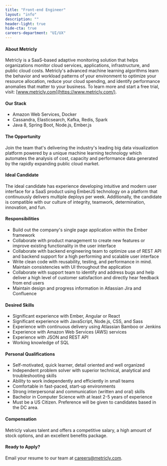 ```yaml
---
title: "Front-end Engineer"
layout: "info"
description: ""
header-light: true
hide-cta: true
careers-department: "UI/UX"
---
```

#### About Metricly

Metricly is a SaaS-based adaptive monitoring solution that helps organizations monitor cloud services, applications, infrastructure, and public cloud costs. Metricly's advanced machine learning algorithms learn the behavior and workload patterns of your environment to optimize your resource allocation, reduce your cloud spending, and identify performance anomalies that matter to your business. To learn more and start a free trial, visit: [www.metricly.com](https://www.metricly.com/).

#### Our Stack

-   Amazon Web Services, Docker
-   Cassandra, Elasticsearch, Kafka, Redis, Spark
-   Java 8, Spring Boot, Node.js, Ember.js

#### The Opportunity

Join the team that's delivering the industry's leading big data visualization platform powered by a unique machine learning technology which automates the analysis of cost, capacity and performance data generated by the rapidly expanding public cloud market.

#### Ideal Candidate

The ideal candidate has experience developing intuitive and modern user interface for a SaaS product using EmberJS technology on a platform that continuously delivers multiple deploys per week. Additionally, the candidate is compatible with our culture of integrity, teamwork, determination, innovation, and fun.

#### Responsibilities

-   Build out the company's single page application within the Ember framework
-   Collaborate with product management to create new features or improve existing functionality in the user interface
-   Collaborate with backend engineering team to optimize use of REST API and backend support for a high performing and scalable user interface
-   Write clean code with reusability, testing, and performance in mind. Maintain consistencies with UI throughout the application
-   Collaborate with support team to identify and address bugs and help deliver a high level of customer satisfaction and directly hear feedback from end users
-   Maintain design and progress information in Atlassian Jira and Confluence

#### Desired Skills

-   Significant experience with Ember, Angular or React
-   Significant experience with JavaScript, Node.js, CSS, and Sass
-   Experience with continuous delivery using Atlassian Bamboo or Jenkins
-   Experience with Amazon Web Services (AWS) services
-   Experience with JSON and REST API
-   Working knowledge of SQL

#### Personal Qualifications

-   Self-motivated, quick learner, detail oriented and well organized
-   Independent problem solver with superior technical, analytical and troubleshooting skills
-   Ability to work independently and efficiently in small teams
-   Comfortable in fast-paced, start-up environments
-   Strong interpersonal and communication (written and oral) skills
-   Bachelor in Computer Science with at least 2-5 years of experience
-   Must be a US Citizen. Preference will be given to candidates based in the DC area.

#### Compensation

Metricly values talent and offers a competitive salary, a high amount of stock options, and an excellent benefits package.

#### Ready to Apply?

Email your resume to our team at <careers@metricly.com>.
